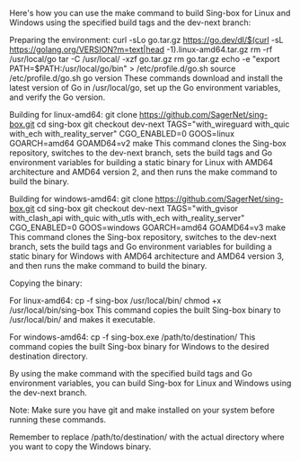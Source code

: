  Here's how you can use the make command to build Sing-box for Linux and Windows using the specified build tags and the dev-next branch:

Preparing the environment:
curl -sLo go.tar.gz https://go.dev/dl/$(curl -sL https://golang.org/VERSION?m=text|head -1).linux-amd64.tar.gz
rm -rf /usr/local/go
tar -C /usr/local/ -xzf go.tar.gz
rm go.tar.gz
echo -e "export PATH=$PATH:/usr/local/go/bin" > /etc/profile.d/go.sh
source /etc/profile.d/go.sh
go version
These commands download and install the latest version of Go in /usr/local/go, set up the Go environment variables, and verify the Go version.

Building for linux-amd64:
git clone https://github.com/SagerNet/sing-box.git
cd sing-box
git checkout dev-next
TAGS="with_wireguard with_quic with_ech with_reality_server" CGO_ENABLED=0 GOOS=linux GOARCH=amd64 GOAMD64=v2 make
This command clones the Sing-box repository, switches to the dev-next branch, sets the build tags and Go environment variables for building a static binary for Linux with AMD64 architecture and AMD64 version 2, and then runs the make command to build the binary.

Building for windows-amd64:
git clone https://github.com/SagerNet/sing-box.git
cd sing-box
git checkout dev-next
TAGS="with_gvisor with_clash_api with_quic with_utls with_ech with_reality_server" CGO_ENABLED=0 GOOS=windows GOARCH=amd64 GOAMD64=v3 make
This command clones the Sing-box repository, switches to the dev-next branch, sets the build tags and Go environment variables for building a static binary for Windows with AMD64 architecture and AMD64 version 3, and then runs the make command to build the binary.

Copying the binary:

For linux-amd64:
cp -f sing-box /usr/local/bin/
chmod +x /usr/local/bin/sing-box
This command copies the built Sing-box binary to /usr/local/bin/ and makes it executable.

For windows-amd64:
cp -f sing-box.exe /path/to/destination/
This command copies the built Sing-box binary for Windows to the desired destination directory.

By using the make command with the specified build tags and Go environment variables, you can build Sing-box for Linux and Windows using the dev-next branch.

Note: Make sure you have git and make installed on your system before running these commands.

Remember to replace /path/to/destination/ with the actual directory where you want to copy the Windows binary.
